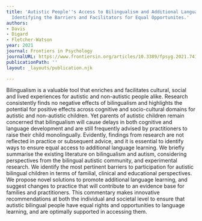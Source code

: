 ```yaml
---
title: 'Autistic People''s Access to Bilingualism and Additional Language Learning:
  Identifying the Barriers and Facilitators for Equal Opportunites.'
authors:
- Davis
- Digard
- Fletcher-Watson
year: 2021
journal: Frontiers in Psychology
journalURL: https://www.frontiersin.org/articles/10.3389/fpsyg.2021.741182/full
publicationPath: ''
layout: _layouts/publication.njk

---
```

Bilingualism is a valuable tool that enriches and facilitates cultural, social and lived experiences for autistic and non-autistic people alike. Research consistently finds no negative effects of bilingualism and highlights the potential for positive effects across cognitive and socio-cultural domains for autistic and non-autistic children. Yet parents of autistic children remain concerned that bilingualism will cause delays in both cognitive and language development and are still frequently advised by practitioners to raise their child monolingually. Evidently, findings from research are not reflected in practice or subsequent advice, and it is essential to identify ways to ensure equal access to additional language learning. We briefly summarise the existing literature on bilingualism and autism, considering perspectives from the bilingual autistic community, and experimental research. We identify the most pertinent barriers to participation for autistic bilingual children in terms of familial, clinical and educational perspectives. We propose novel solutions to promote additional language learning, and suggest changes to practice that will contribute to an evidence base for families and practitioners. This commentary makes innovative recommendations at both the individual and societal level to ensure that autistic bilingual people have equal rights and opportunities to language learning, and are optimally supported in accessing them.